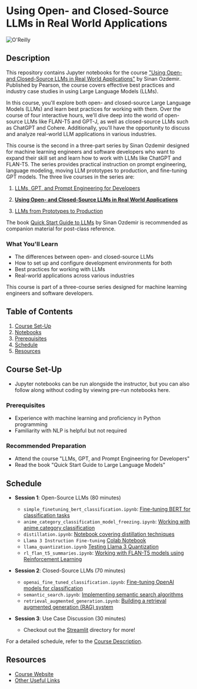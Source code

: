# Using Open- and Closed-Source LLMs in Real World Applications

![O'Reilly](images/oreilly.png)

## Description

This repository contains Jupyter notebooks for the course ["Using Open- and Closed-Source LLMs in Real World Applications"](https://learning.oreilly.com/live-events/using-open-and-closed-source-llms-in-real-world-applications/0636920094342/) by Sinan Ozdemir. Published by Pearson, the course covers effective best practices and industry case studies in using Large Language Models (LLMs).

In this course, you'll explore both open- and closed-source Large Language Models (LLMs) and learn best practices for working with them. Over the course of four interactive hours, we'll dive deep into the world of open-source LLMs like FLAN-T5 and GPT-J, as well as closed-source LLMs such as ChatGPT and Cohere. Additionally, you'll have the opportunity to discuss and analyze real-world LLM applications in various industries.

This course is the second in a three-part series by Sinan Ozdemir designed for machine learning engineers and software developers who want to expand their skill set and learn how to work with LLMs like ChatGPT and FLAN-T5. The series provides practical instruction on prompt engineering, language modeling, moving LLM prototypes to production, and fine-tuning GPT models. The three live courses in the series are:

1. [LLMs, GPT, and Prompt Engineering for Developers](https://learning.oreilly.com/live-events/llms-gpt-and-prompt-engineering-for-developers/0636920094338/0636920094337/#liveEventSchedule)

2. **[Using Open- and Closed-Source LLMs in Real World Applications](https://learning.oreilly.com/live-events/using-open-and-closed-source-llms-in-real-world-applications/0636920094342/)**

3. [LLMs from Prototypes to Production](https://learning.oreilly.com/live-events/llms-from-prototypes-to-production/0636920095639/)

The book [Quick Start Guide to LLMs](https://learning.oreilly.com/library/view/quick-start-guide/9780138199425) by Sinan Ozdemir is recommended as companion material for post-class reference.

### What You'll Learn

- The differences between open- and closed-source LLMs
- How to set up and configure development environments for both
- Best practices for working with LLMs
- Real-world applications across various industries

This course is part of a three-course series designed for machine learning engineers and software developers.

## Table of Contents

1. [Course Set-Up](#course-set-up)
2. [Notebooks](#notebooks)
3. [Prerequisites](#prerequisites)
4. [Schedule](#schedule)
5. [Resources](#resources)

## Course Set-Up

- Jupyter notebooks can be run alongside the instructor, but you can also follow along without coding by viewing pre-run notebooks here.

### Prerequisites

- Experience with machine learning and proficiency in Python programming
- Familiarity with NLP is helpful but not required

### Recommended Preparation

- Attend the course "LLMs, GPT, and Prompt Engineering for Developers"
- Read the book "Quick Start Guide to Large Language Models"


## Schedule

- **Session 1**: Open-Source LLMs (80 minutes)
	- `simple_finetuning_bert_classification.ipynb`: [Fine-tuning BERT for classification tasks](notebooks/simple_finetuning_bert_classification.ipynb)
	- `anime_category_classification_model_freezing.ipynb`: [Working with anime category classification](notebooks/anime_category_classification_model_freezing.ipynb)
	- `distillation.ipynb`: [Notebook covering distillation techniques](https://colab.research.google.com/drive/1GO8w1gC2TRII9-aaRNaFN6mkCglm2pJa?usp=sharing)
	- `Llama 3 Instruction Fine-tuning` [Colab Notebook](https://colab.research.google.com/drive/1gN7jsUFQTPAj5uFrq06HcSLQSZzT7hZz?usp=sharing)
	- `llama_quantization.ipynb` [Testing Llama 3 Quantization](notebooks/llama_quantization.ipynb)
	- `rl_flan_t5_summaries.ipynb`: [Working with FLAN-T5 models using Reinforcement Learning](https://colab.research.google.com/drive/1wG8lv6drn872HNZHrT7V9kl6JIF1SXpr?usp=sharing)

- **Session 2**: Closed-Source LLMs (70 minutes)
	- `openai_fine_tuned_classification.ipynb`: [Fine-tuning OpenAI models for classification](notebooks/openai_fine_tuned_classification.ipynb)
	- `semantic_search.ipynb`: [Implementing semantic search algorithms](notebooks/semantic_search.ipynb)
	- `retrieval_augmented_generation.ipynb`: [Building a retrieval augmented generation (RAG) system](notebooks/retrieval_augmented_generation.ipynb)
- **Session 3**: Use Case Discussion (30 minutes)
	- Checkout out the [Streamlit](streamlit/) directory for more!

For a detailed schedule, refer to the [Course Description](#description).

## Resources

- [Course Website](https://learning.oreilly.com/live-events/using-open-and-closed-source-llms-in-real-world-applications/0636920094342/)
- [Other Useful Links](https://learning.oreilly.com/playlists/2953f6c7-0e13-49ac-88e2-b951e11388de/)
